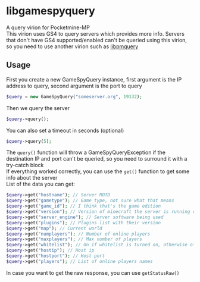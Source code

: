 # libgamespyquery
A query virion for Pocketmine-MP\
This virion uses GS4 to query servers which provides more info. Servers that don't have GS4 supported/enabled can't be queried using this virion, so you need to use another virion such as [libpmquery](https://github.com/jasonwynn10/libpmquery)
## Usage
First you create a new GameSpyQuery instance, first argument is the IP address to query, second argument is the port to query
```php
$query = new GameSpyQuery("someserver.org", 19132);
```
Then we query the server
```php
$query->query();
```
You can also set a timeout in seconds (optional)
```php
$query->query(5);
```
The `query()` function will throw a GameSpyQueryException if the destination IP and port can't be queried, so you need to surround it with a try-catch block\
If everything worked correctly, you can use the `get()` function to get some info about the server\
List of the data you can get:
```php
$query->get("hostname"); // Server MOTD
$query->get("gametype"); // Game type, not sure what that means
$query->get("game_id"); // I think that's the game edition
$query->get("version"); // Version of minecraft the server is running on
$query->get("server_engine"); // Server software being used
$query->get("plugins"); // Plugins list with their version
$query->get("map"); // Current world
$query->get("numplayers"); // Number of online players
$query->get("maxplayers"); // Max number of players
$query->get("whitelist"); // On if whitelist is turned on, otherwise off
$query->get("hostip"); // Host ip
$query->get("hostport"); // Host port
$query->get("players"); // List of online players names
```
In case you want to get the raw response, you can use `getStatusRaw()`
